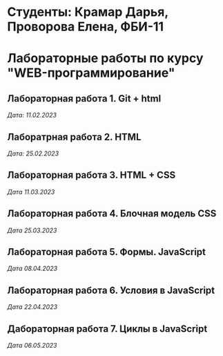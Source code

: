 # Студенты: Крамар Дарья, Проворова Елена, ФБИ-11

# Лабораторные работы по курсу "WEB-программирование"

## Лабораторная работа 1. Git + html

*Дата: 11.02.2023*

## Лаборатрная работа 2. HTML

*Дата: 25.02.2023*

## Лабораторная работа 3. HTML + CSS

*Дата 11.03.2023*

## Лабораторная работа 4. Блочная модель CSS

*Дата 25.03.2023*

## Лабораторная работа 5. Формы. JavaScript

*Дата 08.04.2023*

## Лабораторная работа 6. Условия в JavaScript

*Дата 22.04.2023*

## Дабораторная работа 7. Циклы в JavaScript

*Дата 06.05.2023*
